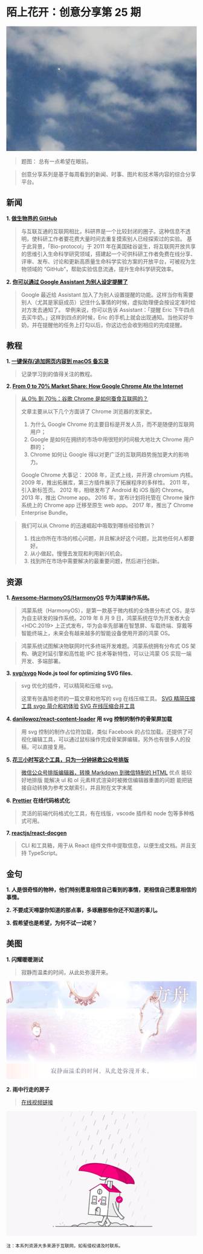 # 陌上花开：创意分享第 25 期

![base](../images/2019/25_sky.jpg)

> 题图： 总有一点希望在眼前。

> 创意分享系列是基于每周看到的新闻、时事、图片和技术等内容的综合分享平台。

## 新闻

**1. [做生物界的 GitHub](https://36kr.com/p/5233207)**

> 与互联互通的互联网相比，科研界是一个比较封闭的圈子。这种信息不透明，使科研工作者要花费大量时间去重复摸索别人已经探索过的实验。
> 基于此背景，「Bio-protocol」于 2011 年在美国硅谷诞生，将互联网开放共享的思维引入生命科学研究领域，搭建起一个可供科研工作者免费在线分享、评审、发布、讨论和更新高质量生命科学实验方案的开放平台，可被视为生物领域的 “GitHub”，帮助实验信息流通，提升生命科学研究效率。

**2. [你可以通过 Google Assistant 为别人设定提醒了](https://cn.engadget.com/2019/08/15/google-assistant-assignable-reminders/)**

> Google 最近给 Assistant 加入了为别人设置提醒的功能。这样当你有需要别人（尤其是家庭成员）记住什么事情的时候，虚拟助理便会按设定准时给对方发去通知了。
> 举例来说，你可以告诉 Assistant：「提醒 Eric 下午四点去买牛奶。」这样到四点的时候，Eric 的手机上就会出现通知。当他买好牛奶，并在提醒他的任务上打勾以后，你这边也会收到相应的完成提醒。

## 教程
**1. [一键保存/追加网页内容到 macOS 备忘录](https://sspai.com/post/45774)**

> 记录学习到的值得关注的教程。

**2. [From 0 to 70% Market Share: How Google Chrome Ate the Internet](https://usefyi.com/chrome-history/)**

> [从 0％ 到 70％：谷歌 Chrome 是如何蚕食互联网的？](https://36kr.com/p/5232940)
>
> 文章主要从以下几个方面讲了 Chrome 浏览器的发家史。
> 1. 为什么 Google Chrome 的主要目标是开发人员，而不是随便的互联网用户；
> 2. Google 是如何在拥挤的市场中用很短的时间极大地壮大 Chrome 用户群的；
> 3. Chrome 如何让 Google 得以对更广泛的互联网趋势施加更大的影响力。
> 
> Google Chrome 大事记：
> 2008 年，正式上线，并开源 chromium 内核。
> 2009 年，推出拓展库，第三方插件展示了拓展程序的多样性。
> 2011 年，引入新标签页。
> 2012 年，相继发布了 Android 和 iOS 版的 Chrome。
> 2013 年，推出 Chrome app。
> 2016 年，宣布计划将托管在 Chrome 操作系统上的 Chrome app 迁移至原生 web app。
> 2017 年，推出了 Chrome Enterprise Bundle。

> 我们可以从 Chrome 的迅速崛起中吸取到哪些经验教训？
> 1. 找出你所在市场的核心问题，并且解决好这个问题，比其他任何人都要好。
> 2. 从小做起，慢慢去发现和利用新兴机会。
> 3. 找到所在市场中需要解决的最重要问题，然后进行创新。

## 资源

**1. [Awesome-HarmonyOS/HarmonyOS](https://github.com/Awesome-HarmonyOS/HarmonyOS)  华为鸿蒙操作系统。**

> 鸿蒙系统（HarmonyOS），是第一款基于微内核的全场景分布式 OS，是华为自主研发的操作系统。2019 年 8 月 9 日，鸿蒙系统在华为开发者大会 <HDC.2019> 上正式发布，华为会率先部署在智慧屏、车载终端、穿戴等智能终端上，未来会有越来越多的智能设备使用开源的鸿蒙 OS。

> 鸿蒙系统试图解决物联网时代多终端开发难题。鸿蒙系统拥有分布式 OS 架构、确定时延引擎和高性能 IPC 技术等新特性，可以让鸿蒙 OS 实现一端开发、多端部署。

**3. [svg/svgo](https://github.com/svg/svgo)  Node.js tool for optimizing SVG files.**

> svg 优化的插件，可以精简和压缩 svg。
>
> 这里有张鑫旭老师的一篇文章和他写的 svg 在线压缩工具。
> [SVG 精简压缩工具 svgo 简介和初体验](https://www.zhangxinxu.com/wordpress/2016/02/svg-compress-tool-svgo-experience/)
> [SVG 在线压缩合并工具](https://www.zhangxinxu.com/sp/svgo/)

**4. [danilowoz/react-content-loader](https://github.com/danilowoz/react-content-loader) 用 svg 控制的制作的骨架屏加载**

> 用 svg 控制的制作占位符加载，类似 Facebook 的占位加载。还提供了可视化编辑工具，可以通过鼠标操作完成骨架屏编辑，另外也有很多人的投稿，可以直接复用。

**5. [花三小时写这个工具，只为一分钟拯救公众号排版](https://lyric.im/wechat-format)**

> [微信公众号排版编辑器，转换 Markdown 到微信特制的 HTML](https://lab.lyric.im/wxformat)
> 优点
> 能较好地排版
> 能解决 ul 和 ol 元素样式渲染时被微信编辑器重置的问题
> 能把链接自动转换为参考文献索引，并且附在文字末尾

**6. [Prettier](https://prettier.io/playground/) 在线代码格式化**

> 灵活的前端代码格式化工具，有在线版，vscode 插件和 node 包等多种格式可用。

**7. [reactjs/react-docgen](https://github.com/reactjs/react-docgen)**

> CLI 和工具箱，用于从 React 组件文件中提取信息，以便生成文档。并且支持 TypeScript。

## 金句

**1. 人是很奇怪的物种，他们特别愿意相信自己看到的事情，更相信自己愿意相信的事情。**

**2. 不要成天嘚瑟你知道的那点事，多琢磨那些你还不知道的事儿。**

**3. 假希望也是希望，为何不试一试呢？**

## 美图

**1. 闪耀暖暖测试**

> 寂静而温柔的时间，从此处弥漫开来。

![](../images/2019/25_nuannuan.png)

**2. 雨中行走的房子**

> [在线视频链接](https://cdn.dribbble.com/users/729829/videos/2566/galshir-lemonade-house-umbrella.mp4)

![image-20190817101709055](../images/2019/25_house_in_rain.png)

```
注：本系列资源大多来源于互联网，如有侵权请及时联系。
```